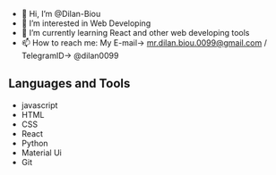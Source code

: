 - 👋 Hi, I’m @Dilan-Biou
- 👀 I’m interested in Web Developing
- 🌱 I’m currently learning React and other web developing tools
- 📫 How to reach me: My E-mail-> mr.dilan.biou.0099@gmail.com / TelegramID-> @dilan0099

## Languages and Tools

- javascript
- HTML
- CSS
- React
- Python
- Material Ui
- Git


<!---
Dilan-Biou/Dilan-Biou is a ✨ special ✨ repository because its `README.md` (this file) appears on your GitHub profile.
You can click the Preview link to take a look at your changes.
--->
